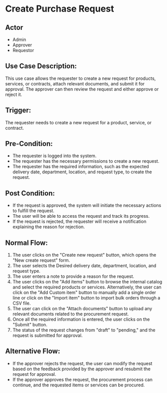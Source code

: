 # Create Purchase Request

## Actor
- Admin
- Approver
- Requestor

## Use Case Description:
This use case allows the requester to create a new request for products, services, or contracts, attach relevant documents, and submit it for approval. The approver can then review the request and either approve or reject it.

## Trigger:
The requester needs to create a new request for a product, service, or contract.

## Pre-Condition:
- The requester is logged into the system.
- The requester has the necessary permissions to create a new request.
- The requester has the required information, such as the expected delivery date, department, location, and request type, to create the request.

## Post Condition:
- If the request is approved, the system will initiate the necessary actions to fulfill the request.
- The user will be able to access the request and track its progress.
- If the request is rejected, the requester will receive a notification explaining the reason for rejection.

## Normal Flow:
1. The user clicks on the "Create new request" button, which opens the "New create request" form.
2. The user selects the Desired delivery date, department, location, and request type.
3. The user enters a note to provide a reason for the request.
4. The user clicks on the "Add items" button to browse the internal catalog and select the required products or services. Alternatively, the user can click on the "Add Custom item" button to manually add a single order line or click on the "Import item" button to import bulk orders through a CSV file.
5. The user can click on the "Attach documents" button to upload any relevant documents related to the procurement request.
6. Once all the required information is entered, the user clicks on the "Submit" button.
7. The status of the request changes from "draft" to "pending," and the request is submitted for approval.

## Alternative Flow:
- If the approver rejects the request, the user can modify the request based on the feedback provided by the approver and resubmit the request for approval.
- If the approver approves the request, the procurement process can continue, and the requested items or services can be procured.
